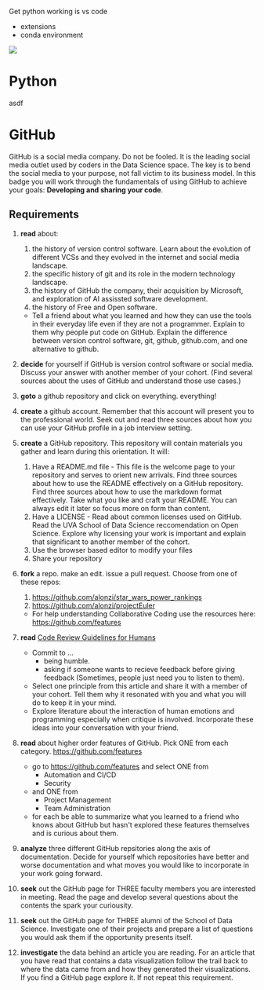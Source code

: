 Get python working is vs code
- extensions
- conda environment

![](https://github.com/UVADS/orientation-technical/blob/main/content/images/python-badge.png)


# Python

asdf



# GitHub

GitHub is a social media company. Do not be fooled. It is the leading social media outlet used by coders in the Data Science space. The key is to bend the social media to your purpose, not fall victim to its business model. In this badge you will work through the fundamentals of using GitHub to achieve your goals: **Developing and sharing your code**.



## Requirements

1. **read** about:
   1.  the history of version control software. Learn about the evolution of different VCSs and they evolved in the internet and social media landscape.
   2. the specific history of git and its role in the modern technology landscape.
   3.  the history of GitHub the company, their acquisition by Microsoft, and exploration of AI assissted software development. 
   4.  the history of Free and Open software.

   * Tell a friend about what you learned and how they can use the tools in their everyday life even if they are not a programmer. Explain to them why people put code on GitHub. Explain the difference between version control software, git, github, github.com, and one alternative to github.

2. **decide** for yourself if GitHub is version control software or social media. Discuss your answer with another member of your cohort. (Find several sources about the uses of GitHub and understand those use cases.)

3. **goto** a github repository and click on everything. everything!

3. **create** a github account. Remember that this account will present you to the professional world. Seek out and read three sources about how you can use your GitHub profile in a job interview setting. 
 
4. **create** a GitHub repository. This repository will contain materials you gather and learn during this orientation. It will:
     1. Have a README.md file - This file is the welcome page to your repository and serves to orient new arrivals. Find three sources about how to use the README effectively on a GitHub repository. Find three sources about how to use the markdown format effectively. Take what you like and craft your README. You can always edit it later so focus more on form than content.
     2. Have a LICENSE - Read about common licenses used on GitHub. Read the UVA School of Data Science reccomendation on Open Science. Explore why licensing your work is important and explain that significant to another member of the cohort.
     3. Use the browser based editor to modify your files
     4. Share your repository

5. **fork** a repo. make an edit. issue a pull request. Choose from one of these repos:
    1.  https://github.com/alonzi/star_wars_power_rankings
    2.  https://github.com/alonzi/projectEuler

    * For help understanding Collaborative Coding use the resources here: https://github.com/features

5. **read** [Code Review Guidelines for Humans](https://phauer.com/2018/code-review-guidelines/)
    * Commit to ...
      * being humble.
      * asking if someone wants to recieve feedback before giving feedback (Sometimes, people just need you to listen to them).
    * Select one principle from this article and share it with a member of your cohort. Tell them why it resonated with you and what you will do to keep it in your mind.
    * Explore literature about the interaction of human emotions and programming especially when critique is involved. Incorporate these ideas into your conversation with your friend.

7. **read** about higher order features of GitHub. Pick ONE from each category. https://github.com/features
    * go to https://github.com/features and select ONE from
       * Automation and CI/CD
       * Security
    * and ONE from
       * Project Management
       * Team Administration
    * for each be able to summarize what you learned to a friend who knows about GitHub but hasn't explored these features themselves and is curious about them.
 
8. **analyze** three different GitHub repsitories along the axis of documentation. Decide for yourself which repositories have better and worse documentation and what moves you would like to incorporate in your work going forward.

9. **seek** out the GitHub page for THREE faculty members you are interested in meeting. Read the page and develop several questions about the contents the spark your curiousity.

10. **seek** out the GitHub page for THREE alumni of the School of Data Science. Investigate one of their projects and prepare a list of questions you would ask them if the opportunity presents itself.

11. **investigate** the data behind an article you are reading. For an article that you have read that contains a data visualization follow the trail back to where the data came from and how they generated their visualizations. If you find a GitHub page explore it. If not repeat this requirement.





